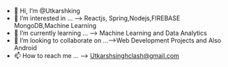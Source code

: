 - 👋 Hi, I’m @Utkarshking
- 👀 I’m interested in ... --> Reactjs, Spring,Nodejs,FIREBASE MongoDB,Machine Learning
- 🌱 I’m currently learning ... --> Machine Learning and Data Analytics
- 💞️ I’m looking to collaborate on ...-->Web Development Projects and Also Android 
- 📫 How to reach me ... --> Utkarshsinghclash@gmail.com

<!---
Utkarshking/Utkarshking is a ✨ special ✨ repository because its `README.md` (this file) appears on your GitHub profile.
You can click the Preview link to take a look at your changes.
--->
